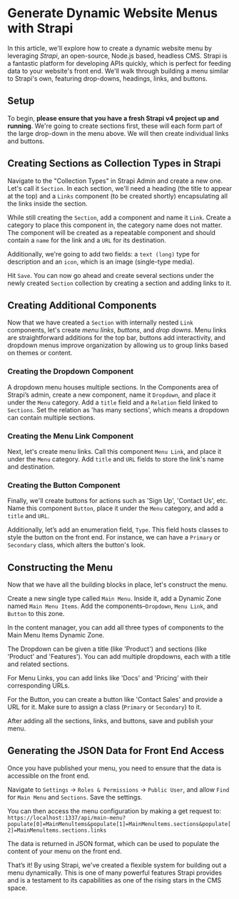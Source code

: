 # Generate Dynamic Website Menus with Strapi

In this article, we'll explore how to create a dynamic website menu by leveraging *Strapi*, an open-source, Node.js based, headless CMS. Strapi is a fantastic platform for developing APIs quickly, which is perfect for feeding data to your website's front end. We'll walk through building a menu similar to Strapi's own, featuring drop-downs, headings, links, and buttons.

## Setup

To begin, **please ensure that you have a fresh Strapi v4 project up and running**. We're going to create sections first, these will each form part of the large drop-down in the menu above. We will then create individual links and buttons.

## Creating Sections as Collection Types in Strapi

Navigate to the "Collection Types" in Strapi Admin and create a new one. Let's call it `Section`. In each section, we'll need a heading (the title to appear at the top) and a `Links` component (to be created shortly) encapsulating all the links inside the section.

While still creating the `Section`, add a component and name it `Link`. Create a category to place this component in, the category name does not matter. The component will be created as a repeatable component and should contain a `name` for the link and a `URL` for its destination.

Additionally, we're going to add two fields: a `text (long)` type for description and an `icon`, which is an image (single-type media).

Hit `Save`. You can now go ahead and create several sections under the newly created `Section` collection by creating a section and adding links to it.

## Creating Additional Components

Now that we have created a `Section` with internally nested `Link` components, let's create *menu links*, *buttons*, and *drop downs*. Menu links are straightforward additions for the top bar, buttons add interactivity, and dropdown menus improve organization by allowing us to group links based on themes or content.

### Creating the Dropdown Component

A dropdown menu houses multiple sections. In the Components area of Strapi’s admin, create a new component, name it `Dropdown`, and place it under the `Menu` category. Add a `title` field and a `Relation` field linked to `Sections`. Set the relation as 'has many sections', which means a dropdown can contain multiple sections.

### Creating the Menu Link Component

Next, let's create menu links. Call this component `Menu Link`, and place it under the `Menu` category. Add `title` and `URL` fields to store the link's name and destination.

### Creating the Button Component

Finally, we'll create buttons for actions such as 'Sign Up', 'Contact Us', etc. Name this component `Button`, place it under the `Menu` category, and add a `title` and `URL`.

Additionally, let’s add an enumeration field, `Type`. This field hosts classes to style the button on the front end. For instance, we can have a `Primary` or `Secondary` class, which alters the button's look.

## Constructing the Menu

Now that we have all the building blocks in place, let's construct the menu.

Create a new single type called `Main Menu`. Inside it, add a Dynamic Zone named `Main Menu Items`. Add the components–`Dropdown`, `Menu Link`, and `Button` to this zone.

In the content manager, you can add all three types of components to the Main Menu Items Dynamic Zone.

The Dropdown can be given a title (like 'Product') and sections (like 'Product' and 'Features'). You can add multiple dropdowns, each with a title and related sections.

For Menu Links, you can add links like 'Docs' and 'Pricing' with their corresponding URLs.

For the Button, you can create a button like 'Contact Sales' and provide a URL for it. Make sure to assign a class (`Primary` or `Secondary`) to it.

After adding all the sections, links, and buttons, save and publish your menu.

## Generating the JSON Data for Front End Access

Once you have published your menu, you need to ensure that the data is accessible on the front end.

Navigate to `Settings` -&gt; `Roles & Permissions` -&gt; `Public User`, and allow `Find` for `Main Menu` and `Sections`. Save the settings.

You can then access the menu configuration by making a get request to: `https://localhost:1337/api/main-menu?populate[0]=MainMenultems&populate[1]=MainMenultems.sections&populate[2]=MainMenultems.sections.links`

The data is returned in JSON format, which can be used to populate the content of your menu on the front end.

That’s it! By using Strapi, we've created a flexible system for building out a menu dynamically. This is one of many powerful features Strapi provides and is a testament to its capabilities as one of the rising stars in the CMS space.
